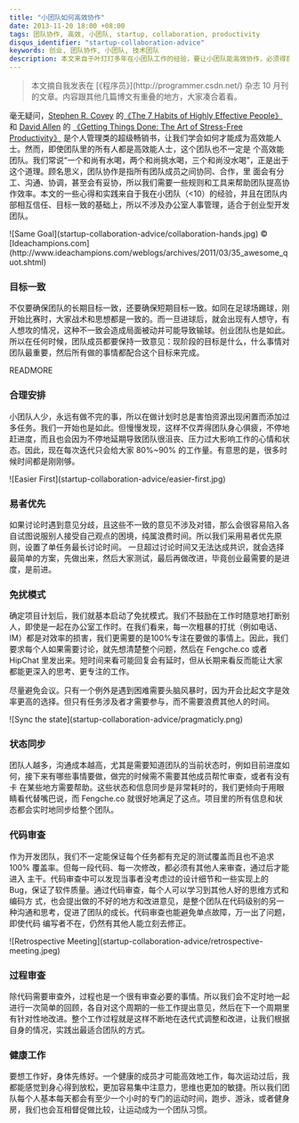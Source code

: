 ```yaml
---
title: "小团队如何高效协作"
date: 2013-11-20 18:00 +08:00
tags: 团队协作, 高效, 小团队, startup, collaboration, productivity
disqus_identifier: "startup-collaboration-advice"
keywords: 创业, 团队协作, 小团队, 技术团队
description: 本文来自于叶玎玎多年在小团队工作的经验，要让小团队能高效协作，必须得目标一致、合理安排、易者优先、免扰模式、状态同步、代码审查、过程审查和健康工作。
---
```


<aside class="aside-block">
  <blockquote>
    <p>本文摘自我发表在 [《程序员》](http://programmer.csdn.net/) 杂志 10 月刊的文章。内容跟其他几篇博文有重叠的地方，大家凑合着看。</p>
  </blockquote>
</aside>

毫无疑问，[Stephen R. Covey](https://www.stephencovey.com/‎) 的[《The 7 Habits of Highly Effective People》](https://www.stephencovey.com/7habits/7habits.php)和 [David Allen](www.davidco.com/) 的 [《Getting Things Done: The Art of Stress-Free Productivity》](https://secure.davidco.com/store/catalog/GETTING-THINGS-DONE-PAPERBACK-p-16175.php) 是个人管理类的超级畅销书，让我们学会如何才能成为高效能人士。然而，即使团队里的所有人都是高效能人士，这个团队也不一定是 个高效能团队。我们常说“一个和尚有水喝，两个和尚挑水喝，三个和尚没水喝”，正是出于这个道理。顾名思义，团队协作是指所有团队成员之间协同、合作，里 面会有分工、沟通、协调，甚至会有妥协，所以我们需要一些规则和工具来帮助团队提高协作效率。本文的一些心得和实践来自于我在小团队（<10）的经验，并且在团队内部相互信任、目标一致的基础上，所以不涉及办公室人事管理，适合于创业型开发团队。

<aside class="aside">
  ![Same Goal](startup-collaboration-advice/collaboration-hands.jpg)
  &copy; [Ideachampions.com](http://www.ideachampions.com/weblogs/archives/2011/03/35_awesome_quot.shtml)
</aside>

### 目标一致

不仅要确保团队的长期目标一致，还要确保短期目标一致。如同在足球场踢球，刚开始比赛时，大家战术和思想都是一致的。而一旦进球后，就会出现有人想守，有人想攻的情况，这种不一致会造成局面被动并可能导致输球。创业团队也是如此。所以在任何时候，团队成员都要保持一致意见：现阶段的目标是什么，什么事情对团队最重要，然后所有做的事情都配合这个目标来完成。

READMORE

### 合理安排

小团队人少，永远有做不完的事，所以在做计划时总是害怕资源出现闲置而添加过多任务。我们一开始也是如此。但慢慢发现，这样不仅弄得团队身心俱疲，不停地赶进度，而且也会因为不停地延期导致团队很沮丧、压力过大影响工作的心情和状态。因此，现在每次迭代只会给大家 80%~90% 的工作量。有意思的是，很多时 候时间都是刚刚够。

<aside class="aside">
  ![Easier First](startup-collaboration-advice/easier-first.jpg)
</aside>

### 易者优先

如果讨论时遇到意见分歧，且这些不一致的意见不涉及对错，那么会很容易陷入各自试图说服别人接受自己观点的困境，纯属浪费时间。所以我们采用易者优先原则，设置了单任务最长讨论时间。 一旦超过讨论时间又无法达成共识，就会选择最简单的方案，先做出来，然后大家测试，最后再做改进，毕竟创业最需要的是进度，是前进。

### 免扰模式

确定项目计划后，我们就基本启动了免扰模式。我们不鼓励在工作时随意地打断别人，即使是一起在办公室工作时。在我们看来，每一次粗暴的打扰（例如电话、 IM）都是对效率的损害，我们更需要的是100%专注在要做的事情上。因此，我们要求每个人如果需要讨论，就先想清楚整个问题，然后在 Fengche.co 或者 HipChat 里发出来。短时间来看可能回复会有延时，但从长期来看反而能让大家都能更深入的思考、更专注的工作。

尽量避免会议。只有一个例外是遇到困难需要头脑风暴时，因为开会比起文字是效率更高的选择。但只有任务涉及者才需要参与，而不需要浪费其他人的时间。

<aside class="aside">
  ![Sync the state](startup-collaboration-advice/pragmaticly.png)
</aside>

### 状态同步

团队人越多，沟通成本越高，尤其是需要知道团队的当前状态时，例如目前进度如何，接下来有哪些事情要做，做完的时候需不需要其他成员帮忙审查，或者有没有卡 在某些地方需要帮助。这些状态和信息同步是非常耗时的，我们更倾向于用眼睛看代替嘴巴说，而 Fengche.co 就很好地满足了这点。项目里的所有信息和状态都会实时地同步给整个团队。

### 代码审查

作为开发团队，我们不一定能保证每个任务都有充足的测试覆盖而且也不追求 100% 覆盖率。但每一段代码、每一次修改，都必须有其他人来审查，通过后才能进入 主干。代码审查中可以发现当事者没考虑过的设计细节和一些实现上的 Bug，保证了软件质量。通过代码审查，每个人可以学习到其他人好的思维方式和编码方 式，也会提出做的不好的地方和改进意见，是整个团队在代码级别的另一种沟通和思考，促进了团队的成长。代码审查也能避免单点故障，万一出了问题，即使代码 编写者不在，仍然有其他人能立刻去修正。

<aside class="aside">
  ![Retrospective Meeting](startup-collaboration-advice/retrospective-meeting.jpeg)
</aside>

### 过程审查

除代码需要审查外，过程也是一个很有审查必要的事情。所以我们会不定时地一起进行一次简单的回顾，各自对这个周期的一些工作提出意见，然后在下一个周期里有针对性地改进。整个工作过程就是这样不断地在迭代式调整和改进，让我们根据自身的情况，实践出最适合团队的方式。

### 健康工作

要想工作好，身体先练好。一个健康的成员才可能高效地工作，每次运动过后，我都能感觉到身心得到放松，更加容易集中注意力，思维也更加的敏捷。所以我们团队每个人基本每天都会有至少一个小时的专门的运动时间，跑步、游泳，或者健身房，我们也会互相督促做比较，让运动成为一个团队习惯。
